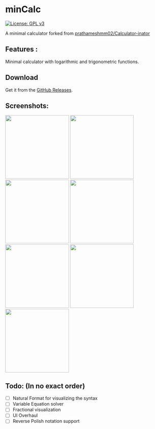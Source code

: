 # minCalc

<!---
[![Latest Release](https://img.shields.io/github/v/release/prathameshmm02/Calculator-inator.svg?logo=github)](https://github.com/prathameshmm02/Calculator-inator/releases/latest)-->

[![License: GPL v3](https://img.shields.io/badge/License-GPLv3-blue.svg)](https://www.gnu.org/licenses/gpl-3.0)

A minimal calculator forked from [prathameshmm02/Calculator-inator](https://github.com/prathameshmm02/Calculator-inator)

## Features :

Minimal calculator with logarithmic and trigonometric functions.

## Download

<!--- [<img src="https://f-droid.org/badge/get-it-on.png"
      alt="Get it on F-Droid"
      height="80">](https://f-droid.org/packages/com.inator.calculator/)
-->

Get it from the [GitHub Releases](https://github.com/prathameshmm02/Calculator-inator/releases).

## Screenshots:
<p>
    <img src="fastlane/metadata/android/en-US/images/phoneScreenshots/01.png" width=200 alt="">
    <img src="fastlane/metadata/android/en-US/images/phoneScreenshots/03.png" width=200 alt="">
    <img src="fastlane/metadata/android/en-US/images/phoneScreenshots/04.png" width=200 alt="">
    <img src="fastlane/metadata/android/en-US/images/phoneScreenshots/05.png" width=200 alt="">
    <img src="fastlane/metadata/android/en-US/images/phoneScreenshots/06.png" width=200 alt="">
    <img src="fastlane/metadata/android/en-US/images/phoneScreenshots/07.png" width=200 alt="">
    <img src="fastlane/metadata/android/en-US/images/phoneScreenshots/08.png" width=200 alt="">
</p>

## Todo: (In no exact order)
- [ ] Natural Format for visualizing the syntax
- [ ] Variable Equation solver
- [ ] Fractional visualization
- [ ] UI Overhaul
- [ ] Reverse Polish notation support